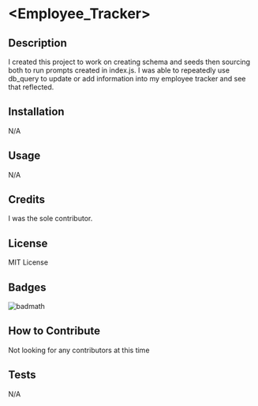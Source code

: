 # <Employee_Tracker>

## Description

I created this project to work on creating schema and seeds then sourcing both to run prompts created in index.js. I was able to repeatedly use db_query to update or add information into my employee tracker and see that reflected.

## Installation

N/A

## Usage

N/A

## Credits

I was the sole contributor.

## License

MIT License


## Badges

![badmath](https://img.shields.io/github/languages/top/lernantino/badmath)

## How to Contribute

Not looking for any contributors at this time

## Tests

N/A